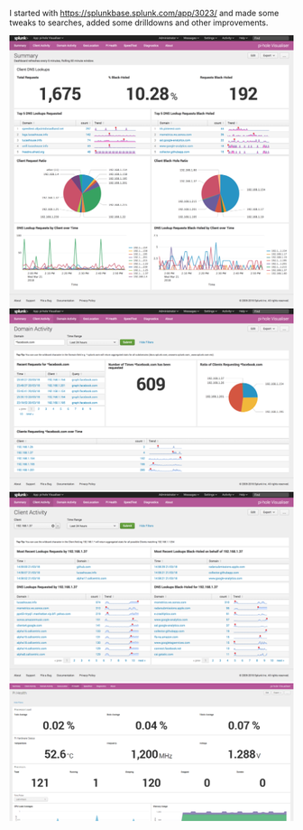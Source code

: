 I started with https://splunkbase.splunk.com/app/3023/ and made some tweaks to searches, added some drilldowns and other improvements.


![Alt text](/piHoleVis/screenshots/summary.png?raw=true "Optional Title")
![Alt text](/piHoleVis/screenshots/domain_activity.png?raw=true "Optional Title")
![Alt text](/piHoleVis/screenshots/client_activity.png?raw=true "Optional Title")
![Alt text](/piHoleVis/screenshots/pi_health.png?raw=true "Optional Title")
